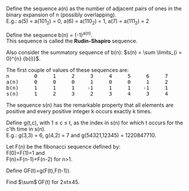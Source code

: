 <p>Define the sequence a(n) as the number of adjacent pairs of ones in the binary expansion of n (possibly overlapping).
<br />E.g.: a(5) = a(101<sub>2</sub>) = 0, a(6) = a(110<sub>2</sub>) = 1, a(7) = a(111<sub>2</sub>) = 2</p>

<p>Define the sequence b(n) = (-1)<sup>a(n)</sup>.
<br />This sequence is called the <b>Rudin-Shapiro</b> sequence.</p>
<p>Also consider the summatory sequence of b(n): $s(n) = \sum \limits_{i = 0}^{n} {b(i)}$.</p>

<p>The first couple of values of these sequences are:
<br /><tt>n        0     1     2     3     4     5     6     7
<br />a(n)     0     0     0     1     0     0     1     2
<br />b(n)     1     1     1    -1     1     1    -1     1
<br />s(n)     1     2     3     2     3     4     3     4</tt></p>

<p>The sequence s(n) has the remarkable property that all elements are positive and every positive integer k occurs exactly k times.</p>

<p>Define g(t,c), with 1 ≤ c ≤ t, as the index in s(n) for which t occurs for the c'th time in s(n).
<br />E.g.: g(3,3) = 6, g(4,2) = 7 and g(54321,12345) = 1220847710.</p>

<p>Let F(n) be the fibonacci sequence defined by:
<br />F(0)=F(1)=1 and
<br />F(n)=F(n-1)+F(n-2) for n&gt;1.</p>

<p>Define GF(t)=g(F(t),F(t-1)).</p>

<p>Find $\sum$ GF(t) for 2≤t≤45.</p>
